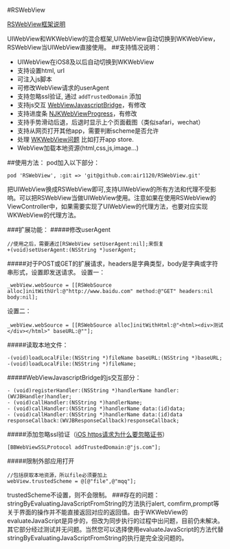 #RSWebView

[RSWebView框架说明](http://www.jianshu.com/p/486fbeee0150)

UIWebView和WKWebView的混合框架,UIWebView自动切换到WKWebView，RSWebView当UIWebView直接使用。
##支持情况说明：
* UIWebView在iOS8及以后自动切换到WKWebView
* 支持设置html, url
* 可注入js脚本
* 可修改WebView请求的userAgent
* 支持忽略ssl验证, 通过 `addTrustedDomain` 添加
* 支持js交互 [WebViewJavascriptBridge](https://github.com/marcuswestin/WebViewJavascriptBridge)，有修改
* 支持进度条 [NJKWebViewProgress](https://github.com/ninjinkun/NJKWebViewProgress)，有修改
* 支持手势滑动后退，后退时显示上个页面截图（类似safari，wechat）
* 支持从网页打开其他app，需要判断scheme是否允许
* 处理 [WKWebView问题](https://github.com/ShingoFukuyama/WKWebViewTips/blob/master/README.md)  比如打开app store.
* WebView加载本地资源(html,css,js,image...)

##使用方法：
pod加入以下部分：
```
pod 'RSWebView', :git => 'git@github.com:air1120/RSWebView.git'
```
把UIWebView换成RSWebView即可,支持UIWebView的所有方法和代理不受影响。可以把RSWebView当做UIWebView使用。注意如果在使用RSWebView的ViewController中，如果需要实现了UIWebView的代理方法，也要对应实现WKWebView的代理方法。

###扩展功能：
#####修改userAgent
```
//使用之后，需要通过[RSWebView setUserAgent:nil];来恢复
+(void)setUserAgent:(NSString *)userAgent;
```
#####对于POST或GET的扩展请求，headers是字典类型，body是字典或字符串形式，设置即发送请求。
设置一：
```
_webView.webSource = [[RSWebSource alloc]initWithUrl:@"http://www.baidu.com" method:@"GET" headers:nil body:nil];
```
设置二：
```
_webView.webSource = [[RSWebSource alloc]initWithHtml:@"<html><div>测试</div></html>" baseURL:@""];
```
#####读取本地文件：
```
-(void)loadLocalFile:(NSString *)fileName baseURL:(NSString *)baseURL;
-(void)loadLocalFile:(NSString *)fileName;
```
#####WebViewJavascriptBridge的js交互部分：
```
- (void)registerHandler:(NSString *)handlerName handler:(WVJBHandler)handler;
- (void)callHandler:(NSString *)handlerName;
- (void)callHandler:(NSString *)handlerName data:(id)data;
- (void)callHandler:(NSString *)handlerName data:(id)data responseCallback:(WVJBResponseCallback)responseCallback;
```
#####添加忽略ssl验证（[iOS https请求为什么要忽略证书](http://zhidao.baidu.com/link?url=Mm8g0sKcNjM6FAtx8xuzlOTA2fMKePZbzgLG9rSB8fPE4gepCp-9oDa24lStgvyTeyxQyLG54e5R2YLMNG2aP_)）
```
[BBWebViewSSLProtocol addTrustedDomain:@"js.com"];
```
#####限制外部应用打开
```
//包括获取本地资源，所以file必须要加上
webView.trustedScheme = @[@"file",@"mqq"];
```
trustedScheme不设置，则不会限制。
###存在的问题：
stringByEvaluatingJavaScriptFromString的方法执行alert,	comfirm,prompt等关于界面的操作并不能直接返回对应的返回值。由于WKWebView的evaluateJavaScript是异步的，但改为同步执行的过程中出问题，目前仍未解决。其它部分经过测试并无问题。当然您可以选择使用evaluateJavaScript的方法代替stringByEvaluatingJavaScriptFromString的执行是完全没问题的。
